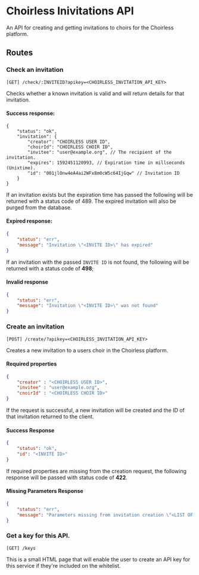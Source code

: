 # Choirless Inivitations API
An API for creating and getting invitations to choirs for the Choirless platform.

## Routes

### Check an invitation
`[GET] /check/:INVITEID?apikey=<CHOIRLESS_INVITATION_API_KEY>`

Checks whether a known invitation is valid and will return details for that invitation.

#### Success response:

```
{
    "status": "ok",
    "invitation": {
        "creator": "CHOIRLESS USER ID",
        "choirId": "CHOIRLESS CHOIR ID",
        "invitee": "user@example.org", // The recipient of the invitation.
        "expires": 1592451120993, // Expiration time in millseconds (Unixtime).
        "id": "001jlOnw4eA4ai2WFx8m0cW5c64IjGqw" // Invitation ID
    }
}
```

If an invitation exists but the expiration time has passed the following will be returned with a status code of 489. The expired invitation will also be purged from the database.

#### Expired response:

```json
{
    "status": "err",
    "message": "Invitation \"<INVITE ID>\" has expired"
}
```

If an invitation with the passed `INVITE ID` is not found, the following will be returned with a status code of **498**;

#### Invalid response

```json
{
    "status": "err",
    "message": "Invitation \"<INVITE ID>\" was not found"
}
```

### Create an invitation
`[POST] /create/?apikey=<CHOIRLESS_INVITATION_API_KEY>`

Creates a new invitation to a users choir in the Choirless platform.

#### Required properties

```json
{
    "creator" : "<CHOIRLESS USER ID>",
    "invitee" : "user@example.org",
    "cnoirId" : "<CHOIRLESS CHOIR ID>"
}
```

If the request is successful, a new invitation will be created and the ID of that invitation returned to the client.

#### Success Response

```json
{
    "status": "ok",
    "id": "<INVITE ID>"
}
```

If required properties are missing from the creation request, the following response will be passed with status code of **422**.

#### Missing Parameters Response

```json
{
    "status": "err",
    "message": "Parameters missing from invitation creation \"<LIST OF MISSING PARAMETERS>\""
}
```

### Get a key for this API.
`[GET] /keys`

This is a small HTML page that will enable the user to create an API key for this service if they're included on the whitelist.